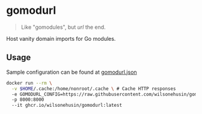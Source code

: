 # gomodurl

> Like "gomodules", but _url_ the end.

Host vanity domain imports for Go modules.

## Usage

Sample configuration can be found at [gomodurl.json](/gomodurl.json)

```sh
docker run --rm \
  -v $HOME/.cache:/home/nonroot/.cache \ # Cache HTTP responses
  -e GOMODURL_CONFIG=https://raw.githubusercontent.com/wilsonehusin/gomodurl/main/gomodurl.json \ # or any local or remote path
  -p 8000:8000
  --it ghcr.io/wilsonehusin/gomodurl:latest
```
